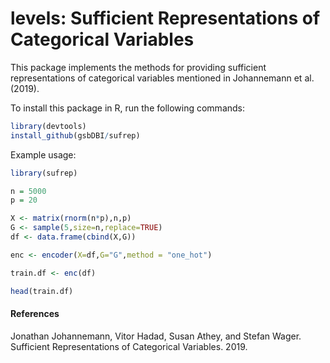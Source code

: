 # levels: Sufficient Representations of Categorical Variables

This package implements the methods for providing sufficient representations of categorical variables mentioned in Johannemann et al. (2019).


To install this package in R, run the following commands:
```R
library(devtools)
install_github(gsbDBI/sufrep)
```

Example usage:
```R
library(sufrep)

n = 5000
p = 20

X <- matrix(rnorm(n*p),n,p)
G <- sample(5,size=n,replace=TRUE)
df <- data.frame(cbind(X,G))

enc <- encoder(X=df,G="G",method = "one_hot")

train.df <- enc(df)

head(train.df)

```

#### References
Jonathan Johannemann, Vitor Hadad, Susan Athey, and Stefan Wager. Sufficient Representations of Categorical Variables. 2019.
